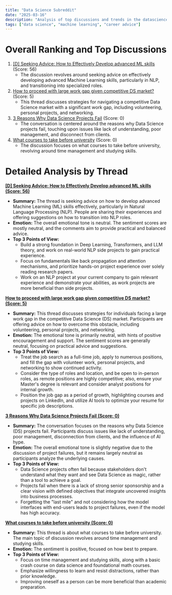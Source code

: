 ```yaml
---
title: "Data Science Subreddit"
date: "2025-03-16"
description: "Analysis of top discussions and trends in the datascience subreddit"
tags: ["data science", "machine learning", "career advice"]
---
```


# Overall Ranking and Top Discussions
1.  [[D] Seeking Advice: How to Effectively Develop advanced ML skills](https://www.reddit.com/r/datascience/comments/1jclsn8/seeking_advice_how_to_effectively_develop/) (Score: 56)
    *   The discussion revolves around seeking advice on effectively developing advanced Machine Learning skills, particularly in NLP, and transitioning into specialized roles.
2.  [How to proceed with large work gap given competitive DS market?](https://www.reddit.com/r/datascience/comments/1jcpd28/how_to_proceed_with_large_work_gap_given/) (Score: 5)
    *   This thread discusses strategies for navigating a competitive Data Science market with a significant work gap, including volunteering, personal projects, and networking.
3.  [3 Reasons Why Data Science Projects Fail](https://medium.com/@ThatShelbs/3-reasons-why-data-science-projects-fail-b6a589a58762?sk=0e2d5e9b2ba7650d2d3fae32fd0d1c46) (Score: 0)
    *   The conversation is centered around the reasons why Data Science projects fail, touching upon issues like lack of understanding, poor management, and disconnect from clients.
4.  [What courses to take before university](https://www.reddit.com/r/datascience/comments/1jcl6dm/what_courses_to_take_before_university/) (Score: 0)
    *   The discussion focuses on what courses to take before university, revolving around time management and studying skills.

# Detailed Analysis by Thread
**[[D] Seeking Advice: How to Effectively Develop advanced ML skills (Score: 56)](https://www.reddit.com/r/datascience/comments/1jclsn8/seeking_advice_how_to_effectively_develop/)**
*   **Summary:** The thread is seeking advice on how to develop advanced Machine Learning (ML) skills effectively, particularly in Natural Language Processing (NLP). People are sharing their experiences and offering suggestions on how to transition into NLP roles.
*   **Emotion:** The overall emotional tone is neutral. The sentiment scores are mostly neutral, and the comments aim to provide practical and balanced advice.
*   **Top 3 Points of View:**
    *   Build a strong foundation in Deep Learning, Transformers, and LLM theory, and work on real-world NLP side projects to gain practical experience.
    *   Focus on fundamentals like back propagation and attention mechanisms, and prioritize hands-on project experience over solely reading research papers.
    *   Work on an NLP project at your current company to gain relevant experience and demonstrate your abilities, as work projects are more beneficial than side projects.

**[How to proceed with large work gap given competitive DS market? (Score: 5)](https://www.reddit.com/r/datascience/comments/1jcpd28/how_to_proceed_with_large_work_gap_given/)**
*   **Summary:** This thread discusses strategies for individuals facing a large work gap in the competitive Data Science (DS) market. Participants are offering advice on how to overcome this obstacle, including volunteering, personal projects, and networking.
*   **Emotion:** The emotional tone is primarily neutral, with hints of positive encouragement and support. The sentiment scores are generally neutral, focusing on practical advice and suggestions.
*   **Top 3 Points of View:**
    *   Treat the job search as a full-time job, apply to numerous positions, and fill the gap with volunteer work, personal projects, and networking to show continued activity.
    *   Consider the type of roles and location, and be open to in-person roles, as remote positions are highly competitive; also, ensure your Master's degree is relevant and consider analyst positions for internal growth.
    *   Position the job gap as a period of growth, highlighting courses and projects on LinkedIn, and utilize AI tools to optimize your resume for specific job descriptions.

**[3 Reasons Why Data Science Projects Fail (Score: 0)](https://medium.com/@ThatShelbs/3-reasons-why-data-science-projects-fail-b6a589a58762?sk=0e2d5e9b2ba7650d2d3fae32fd0d1c46)**
*   **Summary:** The conversation focuses on the reasons why Data Science (DS) projects fail. Participants discuss issues like lack of understanding, poor management, disconnection from clients, and the influence of AI hype.
*   **Emotion:** The overall emotional tone is slightly negative due to the discussion of project failures, but it remains largely neutral as participants analyze the underlying causes.
*   **Top 3 Points of View:**
    *   Data Science projects often fail because stakeholders don't understand what they want and see Data Science as magic, rather than a tool to achieve a goal.
    *   Projects fail when there is a lack of strong senior sponsorship and a clear vision with defined objectives that integrate uncovered insights into business processes.
    *   Forgetting the "last mile" and not considering how the model interfaces with end-users leads to project failures, even if the model has high accuracy.

**[What courses to take before university (Score: 0)](https://www.reddit.com/r/datascience/comments/1jcl6dm/what_courses_to_take_before_university/)**
*   **Summary:** This thread is about what courses to take before university. The main topic of discussion revolves around time management and studying skills.
*   **Emotion:** The sentiment is positive, focused on how best to prepare.
*   **Top 3 Points of View:**
    *   Focus on time management and studying skills, along with a basic crash course on data science and foundational math courses.
    *   Emphasize willingness to learn and resist distractions, rather than prior knowledge.
    *   Improving oneself as a person can be more beneficial than academic preparation.
